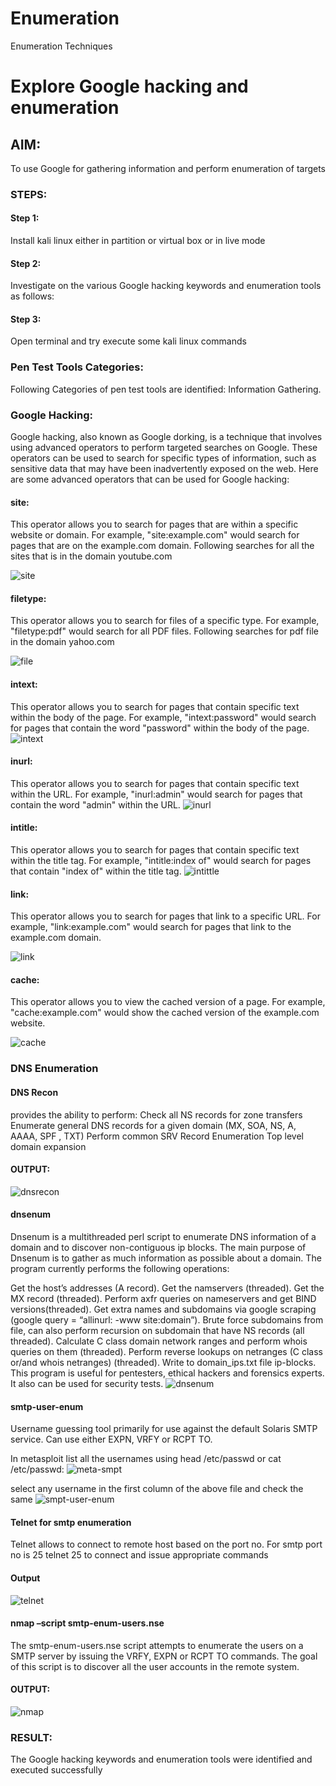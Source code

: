 # Enumeration
Enumeration Techniques

# Explore Google hacking and enumeration 

## AIM:

To use Google for gathering information and perform enumeration of targets

### STEPS:

#### Step 1:

Install kali linux either in partition or virtual box or in live mode

#### Step 2:

Investigate on the various Google hacking keywords and enumeration tools as follows:


#### Step 3:
Open terminal and try execute some kali linux commands

### Pen Test Tools Categories:  

Following Categories of pen test tools are identified:
Information Gathering.

### Google Hacking:

Google hacking, also known as Google dorking, is a technique that involves using advanced operators to perform targeted searches on Google. These operators can be used to search for specific types of information, such as sensitive data that may have been inadvertently exposed on the web. Here are some advanced operators that can be used for Google hacking:

#### site:
This operator allows you to search for pages that are within a specific website or domain. For example, "site:example.com" would search for pages that are on the example.com domain.
Following searches for all the sites that is in the domain youtube.com




![site](3a.png)



#### filetype: 
This operator allows you to search for files of a specific type. For example, "filetype:pdf" would search for all PDF files.
Following searches for pdf file in the domain yahoo.com


![file](3b.png)

#### intext:
This operator allows you to search for pages that contain specific text within the body of the page. For example, "intext:password" would search for pages that contain the word "password" within the body of the page.
![intext](3c.png)


#### inurl:
This operator allows you to search for pages that contain specific text within the URL. For example, "inurl:admin" would search for pages that contain the word "admin" within the URL.
![inurl](3d.png)

#### intitle:
This operator allows you to search for pages that contain specific text within the title tag. For example, "intitle:index of" would search for pages that contain "index of" within the title tag.
![intittle](3e.png)



#### link:
This operator allows you to search for pages that link to a specific URL. For example, "link:example.com" would search for pages that link to the example.com domain.

![link](3f.png)
#### cache:
This operator allows you to view the cached version of a page. For example, "cache:example.com" would show the cached version of the example.com website.

![cache](3g.png)

 
### DNS Enumeration


#### DNS Recon
provides the ability to perform:
Check all NS records for zone transfers
Enumerate general DNS records for a given domain (MX, SOA, NS, A, AAAA, SPF , TXT)
Perform common SRV Record Enumeration
Top level domain expansion
#### OUTPUT:
![dnsrecon](3h.png)

#### dnsenum
Dnsenum is a multithreaded perl script to enumerate DNS information of a domain and to discover non-contiguous ip blocks. The main purpose of Dnsenum is to gather as much information as possible about a domain. The program currently performs the following operations:

Get the host’s addresses (A record).
Get the namservers (threaded).
Get the MX record (threaded).
Perform axfr queries on nameservers and get BIND versions(threaded).
Get extra names and subdomains via google scraping (google query = “allinurl: -www site:domain”).
Brute force subdomains from file, can also perform recursion on subdomain that have NS records (all threaded).
Calculate C class domain network ranges and perform whois queries on them (threaded).
Perform reverse lookups on netranges (C class or/and whois netranges) (threaded).
Write to domain_ips.txt file ip-blocks.
This program is useful for pentesters, ethical hackers and forensics experts. It also can be used for security tests.
![dnsenum](3i.png)


#### smtp-user-enum
Username guessing tool primarily for use against the default Solaris SMTP service. Can use either EXPN, VRFY or RCPT TO.


In metasploit list all the usernames using head /etc/passwd or cat /etc/passwd:
![meta-smpt](3j.png)

select any username in the first column of the above file and check the same
![smpt-user-enum](3k.png)


#### Telnet for smtp enumeration
Telnet allows to connect to remote host based on the port no. For smtp port no is 25
telnet <host address> 25 to connect
and issue appropriate commands
  
#### Output
  
![telnet](3l.png)

#### nmap –script smtp-enum-users.nse <hostname>

The smtp-enum-users.nse script attempts to enumerate the users on a SMTP server by issuing the VRFY, EXPN or RCPT TO commands. The goal of this script is to discover all the user accounts in the remote system.


#### OUTPUT:
 

![nmap](3m.png)
 

### RESULT:
The Google hacking keywords and enumeration tools were identified and executed successfully
